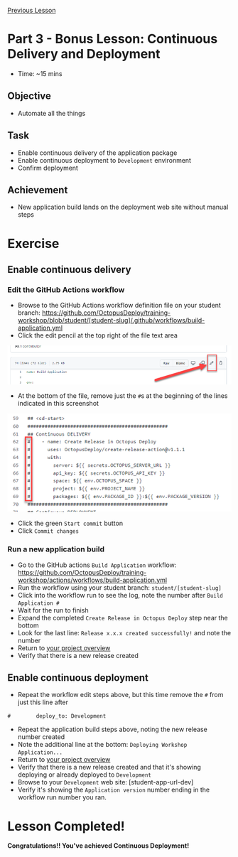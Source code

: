 [Previous Lesson](part-2-student-demos.md)

# Part 3 - Bonus Lesson: Continuous Delivery and Deployment
- Time: ~15 mins

## Objective
- Automate all the things

## Task
- Enable continuous delivery of the application package
- Enable continuous deployment to `Development` environment
- Confirm deployment

## Achievement
- New application build lands on the deployment web site without manual steps

# Exercise

## Enable continuous delivery

### Edit the GitHub Actions workflow
- Browse to the GitHub Actions workflow definition file on your student branch: https://github.com/OctopusDeploy/training-workshop/blob/student/[student-slug]/.github/workflows/build-application.yml
- Click the edit pencil at the top right of the file text area

![](assets/3-b/file-edit.png)

- At the bottom of the file, remove just the `#`s at the beginning of the lines indicated in this screenshot

![](assets/3-b/remove-condel-comments.png)

- Click the green `Start commit` button
- Click `Commit changes`

### Run a new application build
- Go to the GitHub actions `Build Application` workflow: https://github.com/OctopusDeploy/training-workshop/actions/workflows/build-application.yml
- Run the workflow using your student branch: `student/[student-slug]`
- Click into the workflow run to see the log, note the number after `Build Application #`
- Wait for the run to finish
- Expand the completed `Create Release in Octopus Deploy` step near the bottom
- Look for the last line: `Release x.x.x created successfully!` and note the number
- Return to [your project overview](https://octopus-training.octopus.app/app#/[space-id]/projects/workshop-application/deployments)
- Verify that there is a new release created

## Enable continuous deployment

- Repeat the workflow edit steps above, but this time remove the `#` from just this line after
```
#        deploy_to: Development
```
- Repeat the application build steps above, noting the new release number created
- Note the additional line at the bottom: `Deploying Workshop Application...`
- Return to [your project overview](https://octopus-training.octopus.app/app#/[space-id]/projects/workshop-application/deployments)
- Verify that there is a new release created and that it's showing deploying or already deployed to `Development`
- Browse to your `Development` web site: [student-app-url-dev]
- Verify it's showing the `Application version` number ending in the workflow run number you ran.

# Lesson Completed!
**Congratulations!! You've achieved Continuous Deployment!**
